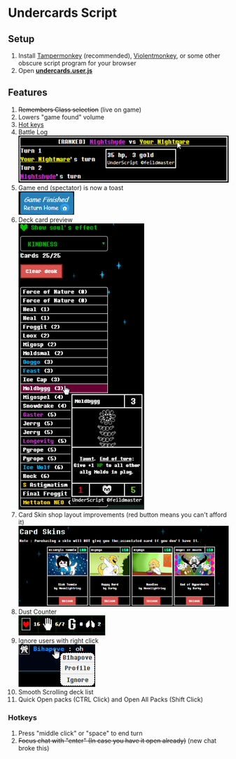 # Undercards Script #

## Setup ##

1. Install [Tampermonkey](https://tampermonkey.net/) (recommended), [Violentmonkey](https://violentmonkey.github.io/), or some other obscure script program for your browser
2. Open **[undercards.user.js](https://feildmaster.github.io/UnderScript/undercards.user.js)**

## Features ##

1. ~~Remembers Class selection~~ (live on game)
1. Lowers "game found" volume
1. [Hot keys](#hotkeys)
1. Battle Log<br>![Battle log](/img/battlelog.png)
1. Game end (spectator) is now a toast<br>![Toast](/img/gameendtoast.png)
1. Deck card preview<br>![Card Preview](/img/deckpreview.png)
1. Card Skin shop layout improvements (red button means you can't afford it)<br>![Card Shop](/img/cardskins.png)
1. Dust Counter<br>![Counter](/img/dustcounter.png)
1. Ignore users with right click<br>![Ignore](/img/chatcontext.png)
1. Smooth Scrolling deck list
1. Quick Open packs (CTRL Click) and Open All Packs (Shift Click)

### Hotkeys ###

1. Press "middle click" or "space" to end turn
1. ~~Focus chat with "enter" (In case you have it open already)~~ (new chat broke this)
